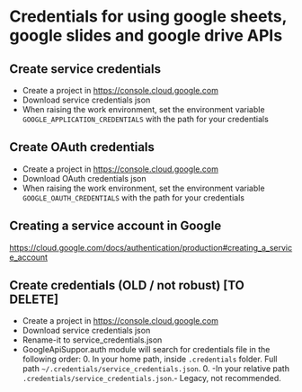 # Credentials for using google sheets, google slides and google drive APIs

## Create service credentials

* Create a project in https://console.cloud.google.com
* Download service credentials json
* When raising the work environment, set the environment variable `GOOGLE_APPLICATION_CREDENTIALS` with the path for your credentials

## Create OAuth credentials

* Create a project in https://console.cloud.google.com
* Download OAuth credentials json
* When raising the work environment, set the environment variable `GOOGLE_OAUTH_CREDENTIALS` with the path for your credentials

## Creating a service account in Google

https://cloud.google.com/docs/authentication/production#creating_a_service_account

## Create credentials (OLD / not robust) [TO DELETE]

* Create a project in https://console.cloud.google.com
* Download service credentials json
* Rename-it to service_credentials.json
* GoogleApiSuppor.auth module will search for credentials file in the following order:
    0. In your home path, inside `.credentials` folder. Full path `~/.credentials/service_credentials.json`.
    0. -In your relative path `.credentials/service_credentials.json`.- Legacy, not recommended. 
